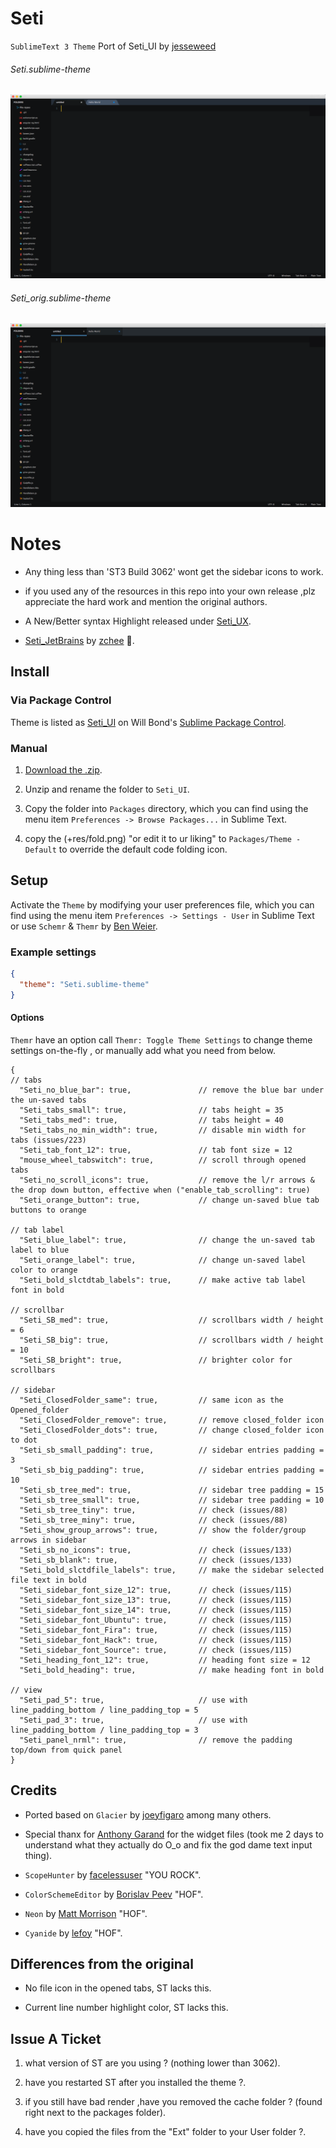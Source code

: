 # Seti

`SublimeText 3 Theme` Port of Seti_UI by [jesseweed](https://github.com/jesseweed/seti-ui)


###### Seti.sublime-theme
![Seti Screenshot](./Resource/screenshot-1.png)
###### Seti_orig.sublime-theme
![Seti Screenshot](./Resource/screenshot-2.png)


# Notes

- Any thing less than 'ST3 Build 3062' wont get the sidebar icons to work.

- if you used any of the resources in this repo into your own release ,plz appreciate the hard work and mention the original authors.

- A New/Better syntax Highlight released under [Seti_UX](https://sublime.wbond.net/packages/Seti_UX).

- [Seti_JetBrains](https://github.com/zchee/Seti_JetBrains) by [zchee](https://github.com/zchee) :tophat:.

## Install

### Via Package Control

Theme is listed as [Seti_UI](https://sublime.wbond.net/packages/Seti_UI) on Will Bond's [Sublime Package Control](https://sublime.wbond.net).

### Manual

1. [Download the .zip](https://github.com/ctf0/Seti_ST3/archive/master.zip).

2. Unzip and rename the folder to ``Seti_UI``.

3. Copy the folder into `Packages` directory, which you can find using the menu item `Preferences -> Browse Packages...` in Sublime Text.

4. copy the (+res/fold.png) "or edit it to ur liking" to ``Packages/Theme - Default`` to override the default code folding icon.

## Setup

Activate the `Theme` by modifying your user preferences file, which you can find using the menu item `Preferences -> Settings - User` in Sublime Text or use `Schemr` & `Themr` by [Ben Weier](https://github.com/benweier).

### Example settings

```json
{
  "theme": "Seti.sublime-theme"
}
```

#### Options

`Themr` have an option call ``Themr: Toggle Theme Settings`` to change theme settings on-the-fly , or manually add what you need from below.

```
{
// tabs
  "Seti_no_blue_bar": true,               // remove the blue bar under the un-saved tabs
  "Seti_tabs_small": true,                // tabs height = 35
  "Seti_tabs_med": true,                  // tabs height = 40
  "Seti_tabs_no_min_width": true,         // disable min width for tabs (issues/223)
  "Seti_tab_font_12": true,               // tab font size = 12
  "mouse_wheel_tabswitch": true,          // scroll through opened tabs
  "Seti_no_scroll_icons": true,           // remove the l/r arrows & the drop down button, effective when ("enable_tab_scrolling": true)
  "Seti_orange_button": true,             // change un-saved blue tab buttons to orange

// tab label
  "Seti_blue_label": true,                // change the un-saved tab label to blue
  "Seti_orange_label": true,		      // change un-saved label color to orange
  "Seti_bold_slctdtab_labels": true,      // make active tab label font in bold

// scrollbar
  "Seti_SB_med": true,                    // scrollbars width / height = 6
  "Seti_SB_big": true,                    // scrollbars width / height = 10
  "Seti_SB_bright": true,                 // brighter color for scrollbars

// sidebar
  "Seti_ClosedFolder_same": true,         // same icon as the Opened_folder
  "Seti_ClosedFolder_remove": true,       // remove closed_folder icon
  "Seti_ClosedFolder_dots": true,         // change closed_folder icon to dot
  "Seti_sb_small_padding": true,          // sidebar entries padding = 3
  "Seti_sb_big_padding": true,            // sidebar entries padding = 10
  "Seti_sb_tree_med": true,               // sidebar tree padding = 15
  "Seti_sb_tree_small": true,             // sidebar tree padding = 10
  "Seti_sb_tree_tiny": true,              // check (issues/88)
  "Seti_sb_tree_miny": true,              // check (issues/88)
  "Seti_show_group_arrows": true,         // show the folder/group arrows in sidebar
  "Seti_sb_no_icons": true,               // check (issues/133)
  "Seti_sb_blank": true,                  // check (issues/133)
  "Seti_bold_slctdfile_labels": true,     // make the sidebar selected file text in bold
  "Seti_sidebar_font_size_12": true,      // check (issues/115)
  "Seti_sidebar_font_size_13": true,      // check (issues/115)
  "Seti_sidebar_font_size_14": true,      // check (issues/115)
  "Seti_sidebar_font_Ubuntu": true,       // check (issues/115)
  "Seti_sidebar_font_Fira": true,         // check (issues/115)
  "Seti_sidebar_font_Hack": true,         // check (issues/115)
  "Seti_sidebar_font_Source": true,       // check (issues/115)
  "Seti_heading_font_12": true,           // heading font size = 12
  "Seti_bold_heading": true,              // make heading font in bold

// view
  "Seti_pad_5": true,                     // use with line_padding_bottom / line_padding_top = 5
  "Seti_pad_3": true,                     // use with line_padding_bottom / line_padding_top = 3
  "Seti_panel_nrml": true,                // remove the padding top/down from quick panel
}
```

## Credits

- Ported based on `Glacier` by [joeyfigaro](https://github.com/joeyfigaro/glacier-theme) among many others.

- Special thanx for [Anthony Garand](https://github.com/garand) for the widget files (took me 2 days to understand what they actually do O_o and fix the god dame text input thing).

- `ScopeHunter` by [facelessuser](https://github.com/facelessuser) "YOU ROCK".

- `ColorSchemeEditor` by [Borislav Peev](https://github.com/bobef) "HOF".

- `Neon` by [Matt Morrison](https://github.com/MattDMo/Neon-color-scheme) "HOF".

- `Cyanide` by [lefoy](https://github.com/lefoy/cyanide-theme) "HOF".

## Differences from the original

- No file icon in the opened tabs, ST lacks this.

- Current line number highlight color, ST lacks this.

## Issue A Ticket

1. what version of ST are you using ? (nothing lower than 3062).

2. have you restarted ST after you installed the theme ?.

3. if you still have bad render ,have you removed the cache folder ? (found right next to the packages folder).

4. have you copied the files from the "Ext" folder to your User folder ?.
